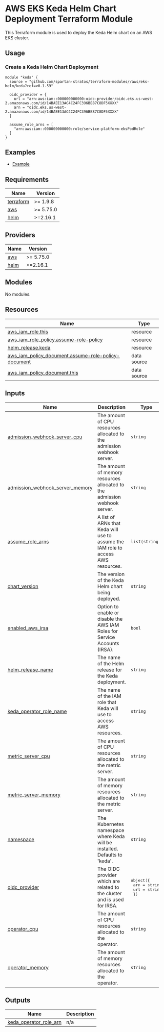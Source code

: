 # AWS EKS Keda Helm Chart Deployment Terraform Module

This Terraform module is used to deploy the Keda Helm chart on an AWS EKS cluster.

## Usage

### Create a Keda Helm Chart Deployment

```hcl
module "keda" {
  source = "github.com/spartan-stratos/terraform-modules//aws/eks-helm/keda?ref=v0.1.59"

  oidc_provider = {
    url = "arn:aws:iam::000000000000:oidc-provider/oidc.eks.us-west-2.amazonaws.com/id/14BAEE13AC4C24FC396BE87C8DF5XXXX"
    arn = "oidc.eks.us-west-2.amazonaws.com/id/14BAEE13AC4C24FC396BE87C8DF5XXXX"
  }

  assume_role_arns = [
    "arn:aws:iam::000000000000:role/service-platform-eksPodRole"
  ]
}

```

## Examples

- [Example](./examples/complete/)

<!-- BEGIN_TF_DOCS -->

## Requirements

| Name                                                                      | Version   |
|---------------------------------------------------------------------------|-----------|
| <a name="requirement_terraform"></a> [terraform](#requirement\_terraform) | >= 1.9.8  |
| <a name="requirement_aws"></a> [aws](#requirement\_aws)                   | >= 5.75.0 |
| <a name="requirement_helm"></a> [helm](#requirement\_helm)                | >=2.16.1  |

## Providers

| Name                                                 | Version   |
|------------------------------------------------------|-----------|
| <a name="provider_aws"></a> [aws](#provider\_aws)    | >= 5.75.0 |
| <a name="provider_helm"></a> [helm](#provider\_helm) | >=2.16.1  |

## Modules

No modules.

## Resources

| Name                                                                                                                                                      | Type        |
|-----------------------------------------------------------------------------------------------------------------------------------------------------------|-------------|
| [aws_iam_role.this](https://registry.terraform.io/providers/hashicorp/aws/latest/docs/resources/iam_role)                                                 | resource    |
| [aws_iam_role_policy.assume-role-policy](https://registry.terraform.io/providers/hashicorp/aws/latest/docs/resources/iam_role_policy)                     | resource    |
| [helm_release.keda](https://registry.terraform.io/providers/hashicorp/helm/latest/docs/resources/release)                                                 | resource    |
| [aws_iam_policy_document.assume-role-policy-document](https://registry.terraform.io/providers/hashicorp/aws/latest/docs/data-sources/iam_policy_document) | data source |
| [aws_iam_policy_document.this](https://registry.terraform.io/providers/hashicorp/aws/latest/docs/data-sources/iam_policy_document)                        | data source |

## Inputs

| Name                                                                                                                                  | Description                                                                       | Type                                                                   | Default           | Required |
|---------------------------------------------------------------------------------------------------------------------------------------|-----------------------------------------------------------------------------------|------------------------------------------------------------------------|-------------------|:--------:|
| <a name="input_admission_webhook_server_cpu"></a> [admission\_webhook\_server\_cpu](#input\_admission\_webhook\_server\_cpu)          | The amount of CPU resources allocated to the admission webhook server.            | `string`                                                               | `"50m"`           |    no    |
| <a name="input_admission_webhook_server_memory"></a> [admission\_webhook\_server\_memory](#input\_admission\_webhook\_server\_memory) | The amount of memory resources allocated to the admission webhook server.         | `string`                                                               | `"64Mi"`          |    no    |
| <a name="input_assume_role_arns"></a> [assume\_role\_arns](#input\_assume\_role\_arns)                                                | A list of ARNs that Keda will use to assume the IAM role to access AWS resources. | `list(string)`                                                         | `[]`              |    no    |
| <a name="input_chart_version"></a> [chart\_version](#input\_chart\_version)                                                           | The version of the Keda Helm chart being deployed.                                | `string`                                                               | `"0.2.0"`         |    no    |
| <a name="input_enabled_aws_irsa"></a> [enabled\_aws\_irsa](#input\_enabled\_aws\_irsa)                                                | Option to enable or disable the AWS IAM Roles for Service Accounts (IRSA).        | `bool`                                                                 | `true`            |    no    |
| <a name="input_helm_release_name"></a> [helm\_release\_name](#input\_helm\_release\_name)                                             | The name of the Helm release for the Keda deployment.                             | `string`                                                               | `"keda"`          |    no    |
| <a name="input_keda_operator_role_name"></a> [keda\_operator\_role\_name](#input\_keda\_operator\_role\_name)                         | The name of the IAM role that Keda will use to access AWS resources.              | `string`                                                               | `"keda-operator"` |    no    |
| <a name="input_metric_server_cpu"></a> [metric\_server\_cpu](#input\_metric\_server\_cpu)                                             | The amount of CPU resources allocated to the metric server.                       | `string`                                                               | `"50m"`           |    no    |
| <a name="input_metric_server_memory"></a> [metric\_server\_memory](#input\_metric\_server\_memory)                                    | The amount of memory resources allocated to the metric server.                    | `string`                                                               | `"64Mi"`          |    no    |
| <a name="input_namespace"></a> [namespace](#input\_namespace)                                                                         | The Kubernetes namespace where Keda will be installed. Defaults to 'keda'.        | `string`                                                               | `"keda"`          |    no    |
| <a name="input_oidc_provider"></a> [oidc\_provider](#input\_oidc\_provider)                                                           | The OIDC provider which are related to the cluster and is used for IRSA.          | <pre>object({<br/>    arn = string<br/>    url = string<br/>  })</pre> | n/a               |   yes    |
| <a name="input_operator_cpu"></a> [operator\_cpu](#input\_operator\_cpu)                                                              | The amount of CPU resources allocated to the operator.                            | `string`                                                               | `"100m"`          |    no    |
| <a name="input_operator_memory"></a> [operator\_memory](#input\_operator\_memory)                                                     | The amount of memory resources allocated to the operator.                         | `string`                                                               | `"256Mi"`         |    no    |

## Outputs

| Name                                                                                                         | Description |
|--------------------------------------------------------------------------------------------------------------|-------------|
| <a name="output_keda_operator_role_arn"></a> [keda\_operator\_role\_arn](#output\_keda\_operator\_role\_arn) | n/a         |

<!-- END_TF_DOCS -->

